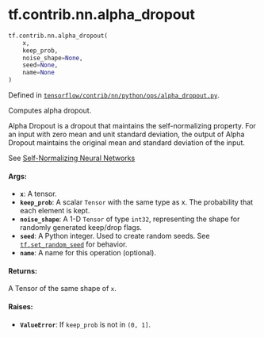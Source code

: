 <div itemscope itemtype="http://developers.google.com/ReferenceObject">
<meta itemprop="name" content="tf.contrib.nn.alpha_dropout" />
</div>

# tf.contrib.nn.alpha_dropout

``` python
tf.contrib.nn.alpha_dropout(
    x,
    keep_prob,
    noise_shape=None,
    seed=None,
    name=None
)
```



Defined in [`tensorflow/contrib/nn/python/ops/alpha_dropout.py`](https://www.tensorflow.org/code/tensorflow/contrib/nn/python/ops/alpha_dropout.py).

Computes alpha dropout.

Alpha Dropout is a dropout that maintains the self-normalizing property. For
an input with zero mean and unit standard deviation, the output of
Alpha Dropout maintains the original mean and standard deviation of the input.

See [Self-Normalizing Neural Networks](https://arxiv.org/abs/1706.02515)

#### Args:

* <b>`x`</b>: A tensor.
* <b>`keep_prob`</b>: A scalar `Tensor` with the same type as x. The probability
    that each element is kept.
* <b>`noise_shape`</b>: A 1-D `Tensor` of type `int32`, representing the
    shape for randomly generated keep/drop flags.
* <b>`seed`</b>: A Python integer. Used to create random seeds. See
    <a href="../../../tf/set_random_seed.md"><code>tf.set_random_seed</code></a> for behavior.
* <b>`name`</b>: A name for this operation (optional).


#### Returns:

A Tensor of the same shape of `x`.


#### Raises:

* <b>`ValueError`</b>: If `keep_prob` is not in `(0, 1]`.